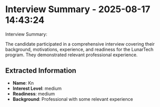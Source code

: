 # Interview Summary - 2025-08-17 14:43:24

Interview Summary:

The candidate participated in a comprehensive interview covering their background, motivations, experience, and readiness for the LunarTech program. They demonstrated relevant professional experience.

## Extracted Information

- **Name**: Kn
- **Interest Level**: medium
- **Readiness**: medium
- **Background**: Professional with some relevant experience

